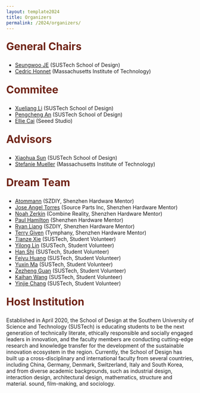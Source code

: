 ```yaml
---
layout: template2024
title: Organizers
permalink: /2024/organizers/
---
```


<div class="section-title">
    <h1 class="custom-h1">General Chairs</h1>
</div>

*   [Seungwoo JE](https://immersivedesignresearch.com/seungwoo) (SUSTech School of Design)
*   [Cedric Honnet](https://honnet.eu/) (Massachusetts Institute of Technology)


<div class="section-title">
    <h1 class="custom-h1">Commitee</h1>
</div>

*   [Xueliang Li](https://designschool.sustech.edu.cn/about/team/faculty/483.html) (SUSTech School of Design)
*   [Pengcheng An](https://anpengcheng.cn/) (SUSTech School of Design)
*   [Ellie Cai](https://www.seeedstudio.com/blog/author/ellie/) (Seeed Studio)


<div class="section-title">
    <h1 class="custom-h1">Advisors</h1>
</div>

*   [Xiaohua Sun](https://shdi.tongji.edu.cn/shdien/8d/fe/c16452a167422/page.htm) (SUSTech School of Design)
*   [Stefanie Mueller](http://people.csail.mit.edu/stefaniemueller) (Massachusetts Institute of Technology)


<div class="section-title">
    <h1 class="custom-h1">Dream Team</h1>
</div>

*   [Atommann](https://atommann.github.io/) (SZDIY, Shenzhen Hardware Mentor)
*   [Jose Angel Torres](http://source.parts) (Source Parts Inc, Shenzhen Hardware Mentor)
*   [Noah Zerkin](http://combinereality.com) (Combine Reality, Shenzhen Hardware Mentor)
*   [Paul Hamilton](https://gitlab.com/parkview) (Shenzhen Hardware Mentor)
*   [Ryan Liang](https://szdiy.org/members) (SZDIY, Shenzhen Hardware Mentor)
*   [Terry Given](https://ajptour.com/sr_RS/profile/201605) (Tymphany, Shenzhen Hardware Mentor)
*   [Tianze Xie](https://sites.google.com/view/tianzexie) (SUSTech, Student Volunteer)
*   [Yilong Lin](https://dragonlyl0718.github.io/) (SUSTech, Student Volunteer)
*   [Han Shi](https://sites.google.com/view/edmonds39/) (SUSTech, Student Volunteer)
*   [Feiyu Huang](https://xn--29s704loyd.com/academics/) (SUSTech, Student Volunteer)
*   [Yuxin Ma](https://www.immersivedesignresearch.com/members) (SUSTech, Student Volunteer)
*   [Zezheng Guan](https://www.immersivedesignresearch.com/members) (SUSTech, Student Volunteer)
*   [Kaihan Wang](https://www.immersivedesignresearch.com/members) (SUSTech, Student Volunteer)
*   [Yinjie Chang](https://www.immersivedesignresearch.com/members) (SUSTech, Student Volunteer)


<div class="section-title">
    <h1 class="custom-h1">Host Institution</h1>
</div>

Established in April 2020, the School of Design at the Southern University of Science and Technology (SUSTech) is educating students to be the next generation of technically literate, ethically responsible and socially engaged leaders in innovation, and the faculty members are conducting cutting-edge research and knowledge transfer for the development of the sustainable innovation ecosystem in the region. Currently, the School of Design has built up a cross-disciplinary and international faculty from several countries, including China, Germany, Denmark, Switzerland, Italy and South Korea, and from diverse academic backgrounds, such as industrial design, interaction design, architectural design, mathematics, structure and material. sound, film-making, and sociology.

<style>
/* 如果你想让每个标题在一个特定的区域或者容器中居中，你也可以使用 .section-title 类： */
.section-title {
    text-align: center; /* 这会使容器内的所有元素居中 */
}

.custom-h1 {
    font-size: 2em; /* 或其他你需要的大小 */
    font-weight: bold; /* 使文本加粗 */
    color: #6f2316; /* 设置文本颜色为红色 */
    text-align: left; /* 居中文本 */
    margin: 0; /* 移除默认的边距 */
    padding: 10px 0; /* 可选：添加一些上下填充 */
}

.section-content-left {
    color: black; /* 设置文本颜色为黑色 */
    text-align: left; /* 居中文本 */
    margin: 0; /* 移除默认的边距 */
    padding: 10px 0; /* 可选：添加一些上下填充 */
    font-size: 1.5em; /* 设置字体大小，根据需要调整 */
}
</style>
